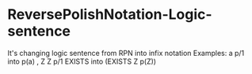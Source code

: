 # ReversePolishNotation-Logic-sentence
It's changing logic sentence from RPN into infix notation
Examples: 
a p/1            into      p(a) , 
Z Z p/1 EXISTS   into      (EXISTS Z p(Z))
